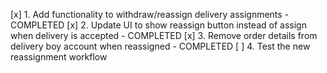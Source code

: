[x] 1. Add functionality to withdraw/reassign delivery assignments - COMPLETED
[x] 2. Update UI to show reassign button instead of assign when delivery is accepted - COMPLETED
[x] 3. Remove order details from delivery boy account when reassigned - COMPLETED
[ ] 4. Test the new reassignment workflow